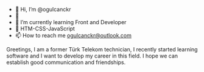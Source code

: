 - 👋 Hi, I’m @ogulcanckr
- 👀 
- 🌱 I’m currently learning Front and Developer
- 💞️ HTM-CSS-JavaScript 
- 📫 How to reach me ogulcanckr@outlook.com

Greetings, I am a former Türk Telekom technician, I recently started learning software and I want to develop my career in this field.
I hope we can establish good communication and friendships.
